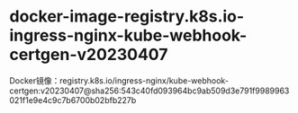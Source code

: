 # docker-image-registry.k8s.io-ingress-nginx-kube-webhook-certgen-v20230407
Docker镜像：registry.k8s.io/ingress-nginx/kube-webhook-certgen:v20230407@sha256:543c40fd093964bc9ab509d3e791f9989963021f1e9e4c9c7b6700b02bfb227b
